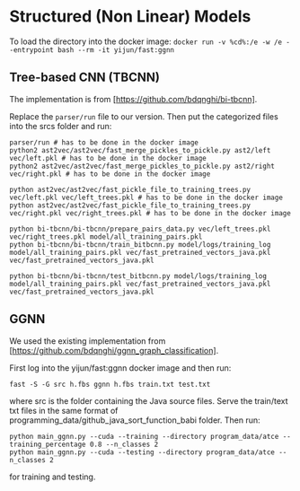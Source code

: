# Structured (Non Linear) Models

To load the directory into the docker image:
`
docker run -v %cd%:/e -w /e --entrypoint bash --rm -it yijun/fast:ggnn
`

## Tree-based CNN (TBCNN)

The implementation is from [https://github.com/bdqnghi/bi-tbcnn].

Replace the `parser/run` file to our version. Then put the categorized files into the srcs folder and run:

```
parser/run # has to be done in the docker image
python2 ast2vec/ast2vec/fast_merge_pickles_to_pickle.py ast2/left vec/left.pkl # has to be done in the docker image
python2 ast2vec/ast2vec/fast_merge_pickles_to_pickle.py ast2/right vec/right.pkl # has to be done in the docker image

python ast2vec/ast2vec/fast_pickle_file_to_training_trees.py vec/left.pkl vec/left_trees.pkl # has to be done in the docker image
python ast2vec/ast2vec/fast_pickle_file_to_training_trees.py vec/right.pkl vec/right_trees.pkl # has to be done in the docker image

python bi-tbcnn/bi-tbcnn/prepare_pairs_data.py vec/left_trees.pkl vec/right_trees.pkl model/all_training_pairs.pkl
python bi-tbcnn/bi-tbcnn/train_bitbcnn.py model/logs/training_log model/all_training_pairs.pkl vec/fast_pretrained_vectors_java.pkl vec/fast_pretrained_vectors_java.pkl

python bi-tbcnn/bi-tbcnn/test_bitbcnn.py model/logs/training_log model/all_training_pairs.pkl vec/fast_pretrained_vectors_java.pkl vec/fast_pretrained_vectors_java.pkl
```

## GGNN

We used the existing implementation from [https://github.com/bdqnghi/ggnn_graph_classification].

First log into the yijun/fast:ggnn docker image and then run:

`
fast -S -G src h.fbs
ggnn h.fbs train.txt test.txt
`

where src is the folder containing the Java source files. Serve the train/text txt files in the same format of programming_data/github_java_sort_function_babi folder. Then run:

```
python main_ggnn.py --cuda --training --directory program_data/atce --training_percentage 0.8 --n_classes 2
python main_ggnn.py --cuda --testing --directory program_data/atce --n_classes 2
```

for training and testing.